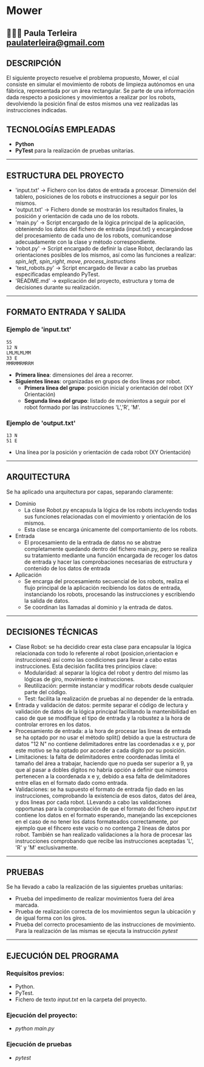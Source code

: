 # Mower
👩🏻‍💻 Paula Terleira                                                          
paulaterleira@gmail.com
---
## DESCRIPCIÓN
El siguiente proyecto resuelve el problema propuesto, Mower, el cúal consiste en simular el movimiento de robots de limpieza autónomos en una fábrica, representada por un área rectangular. Se parte de una información dada respecto a posiciones y movimientos a realizar por los robots, devolviendo la posición final de estos mismos una vez realizadas las instrucciones indicadas.

## TECNOLOGÍAS EMPLEADAS
- **Python**
- **PyTest** para la realización de pruebas unitarias.
---  
## ESTRUCTURA DEL PROYECTO
- 'input.txt' -> Fichero con los datos de entrada a procesar. Dimensión del tablero, posiciones de los robots e instrucciones a seguir por los mismos.
- 'output.txt' -> Fichero donde se mostrarán los resultados finales, la posición y orientación de cada uno de los robots.
- 'main.py' -> Script encargado de la lógica principal de la aplicación, obteniendo los datos del fichero de entrada (input.txt) y encargándose del procesamiento de cada uno de los robots, comunicandose adecuadamente con la clase y método correspondiente.
- 'robot.py' -> Script encargado de definir la clase Robot, declarando las orientaciones posibles de los mismos, así como las funciones a realizar: *spin_left*, *spin_right*, *move*, *process_instructions*
- 'test_robots.py' -> Script encargado de llevar a cabo las pruebas especificadas empleando PyTest.
- 'README.md' -> explicación del proyecto, estructura y toma de decisiones durante su realización.
--- 
## FORMATO ENTRADA Y SALIDA
### Ejemplo de 'input.txt'
```
55
12 N
LMLMLMLMM
33 E
MMRMMRMRRM
```
- **Primera línea**: dimensiones del área a recorrer.
- **Siguientes líneas**: organizadas en grupos de dos líneas por robot.
  - **Primera línea del grupo**: posición inicial y orientación del robot (XY Orientación)
  - **Segunda línea del grupo**: listado de movimientos a seguir por el robot formado por las instrucciones 'L','R', 'M'.
### Ejemplo de 'output.txt'
```
13 N
51 E
```
- Una línea por la posición y orientación de cada robot (XY Orientación)
--- 
## ARQUITECTURA
Se ha aplicado una arquitectura por capas, separando claramente:
- Dominio
  - La clase Robot.py encapsula la lógica de los robots incluyendo todas sus funciones relacionadas con el movimiento y orientación de los mismos.
  - Esta clase se encarga únicamente del comportamiento de los robots.
- Entrada
  - El procesamiento de la entrada de datos no se abstrae completamente quedando dentro del fichero main.py, pero se realiza su tratamiento mediante una función encargada de recoger los datos de entrada y hacer las comprobaciones necesarias de estructura y contenido de los datos de entrada
- Aplicación
  - Se encarga del procesamiento secuencial de los robots, realiza el flujo principal de la aplicación recibiendo los datos de entrada, instanciando los robots, procesando las instrucciones y escribiendo la salida de datos.
  - Se coordinan las llamadas al dominio y la entrada de datos.
--- 
## DECISIONES TÉCNICAS
- Clase Robot: se ha decidido crear esta clase para encapsular la lógica relacionada con todo lo referente al robot (posicion,orientacion e instrucciones) así como las condiciones para llevar a cabo estas instrucciones.
  Esta decisión facilita tres principios clave:
  - Modularidad: al separar la lógica del robot y dentro del mismo las lógicas de giro, movimiento e instrucciones.
  - Reutilización: permite instanciar y modificar robots desde cualquier parte del código.
  - Test: facilita la realización de pruebas al no depender de la entrada.
- Entrada y validación de datos: permite separar el código de lectura y validación de datos de la lógica principal facilitando la mantenibilidad en caso de que se modifique el tipo de entrada y la robustez a la hora de controlar errores en los datos.
- Procesamiento de entrada: a la hora de procesar las lineas de entrada se ha optado por no usar el método split() debido a que la estructura de datos "12 N" no contiene delimitadores entre las coordenadas x e y, por este motivo se ha optado por acceder a cada dígito por su posición.
- Limitaciones: la falta de delimitadores entre coordenadas limita el tamaño del área a trabajar, haciendo que no pueda ser superior a 9, ya que al pasar a dobles dígitos no habría opción a definir que números pertenecen a la coordenada x e y, debido a esa falta de delimitadores entre ellas en el formato dado como entrada. 
- Validaciones: se ha supuesto el formato de entrada fijo dado en las instrucciones, comprobando la existencia de esos datos, datos del área, y dos lineas por cada robot. LLevando a cabo las validaciones opportunas para la comprobación de que el formato del fichero *input.txt* contiene los datos en el formato esperando, manejando las excepciones en el caso de no tener los datos formateados correctamente, por ejemplo que el fihcero este vacío o no contenga 2 líneas de datos por robot. También se han realizado validaciones a la hora de procesar las instrucciones comprobando que recibe las instrucciones aceptadas 'L', 'R' y 'M' exclusivamente.
--- 
## PRUEBAS
Se ha llevado a cabo la realización de las siguientes pruebas unitarias:
-  Prueba del impedimento de realizar movimientos fuera del área marcada.
-  Prueba de realización correcta de los movimientos segun la ubicación y de igual forma con los giros.
-  Prueba del correcto procesamiento de las instrucciones de movimiento.
Para la realización de las mismas se ejecuta la instrucción *pytest*
--- 
## EJECUCIÓN DEL PROGRAMA
### Requisitos previos:
  - Python.
  - PyTest.
  - Fichero de texto *input.txt* en la carpeta del proyecto.
### Ejecución del proyecto:
  - *python main.py*
### Ejecución de pruebas
  - *pytest*
